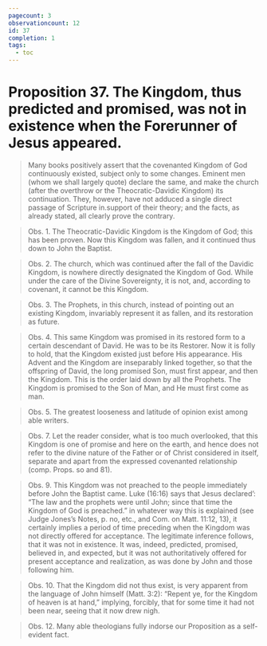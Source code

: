 ```yaml
---
pagecount: 3
observationcount: 12
id: 37
completion: 1
tags:
  - toc
---
```

# Proposition 37. The Kingdom, thus predicted and promised, was not in existence when the Forerunner of Jesus appeared.

>Many books positively assert that the covenanted Kingdom of God continuously existed, subject only to some changes. Eminent men (whom we shall largely quote) declare the same, and make the church (after the overthrow or the Theocratic-Davidic Kingdom) its continuation. They, however, have not adduced a single direct passage of Scripture in.support of their theory; and the facts, as already stated, all clearly prove the contrary.

>Obs. 1. The Theocratic-Davidic Kingdom is the Kingdom of God; this has been proven. Now this Kingdom was fallen, and it continued thus down to John the Baptist.

>Obs. 2. The church, which was continued after the fall of the Davidic Kingdom, is nowhere directly designated the Kingdom of God. While under the care of the Divine Sovereignty, it is not, and, according to covenant, it cannot be this Kingdom.

>Obs. 3. The Prophets, in this church, instead of pointing out an existing Kingdom, invariably represent it as fallen, and its restoration as future.

>Obs. 4. This same Kingdom was promised in its restored form to a certain descendant of David. He was to be its Restorer. Now it is folly to hold, that the Kingdom existed just before His appearance. His Advent and the Kingdom are inseparably linked together, so that the offspring of David, the long promised Son, must first appear, and then the Kingdom. This is the order laid down by all the Prophets. The Kingdom is promised to the Son of Man, and He must first come as man.

>Obs. 5. The greatest looseness and latitude of opinion exist among able writers.

>Obs. 7. Let the reader consider, what is too much overlooked, that this Kingdom is one of promise and here on the earth, and hence does not refer to the divine nature of the Father or of Christ considered in itself, separate and apart from the expressed covenanted relationship (comp. Props. so and 81).

>Obs. 9. This Kingdom was not preached to the people immediately before John the Baptist came. Luke (16:16) says that Jesus declared’: “The law and the prophets were until John; since that time the Kingdom of God is preached.” in whatever way this is explained (see Judge Jones’s Notes, p. no, etc., and Com. on Matt. 11:12, 13), it certainly implies a period of time preceding when the Kingdom was not directly offered for acceptance. The legitimate inference follows, that it was not in existence. It was, indeed, predicted, promised, believed in, and expected, but it was not authoritatively offered for present acceptance and realization, as was done by John and those following him.

>Obs. 10. That the Kingdom did not thus exist, is very apparent from the language of John himself (Matt. 3:2): “Repent ye, for the Kingdom of heaven is at hand,” implying, forcibly, that for some time it had not been near, seeing that it now drew nigh.

>Obs. 12. Many able theologians fully indorse our Proposition as a self-evident fact.

